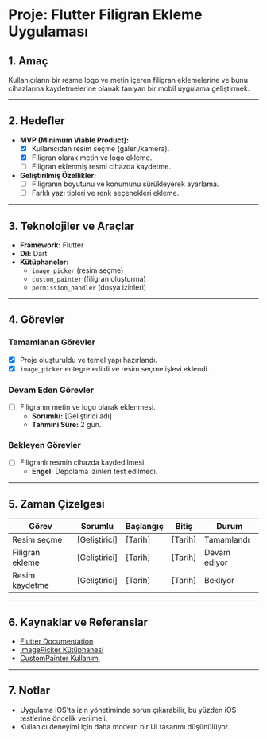 # Proje: Flutter Filigran Ekleme Uygulaması

## 1. Amaç
Kullanıcıların bir resme logo ve metin içeren filigran eklemelerine ve bunu cihazlarına kaydetmelerine olanak tanıyan bir mobil uygulama geliştirmek.

---

## 2. Hedefler
- **MVP (Minimum Viable Product):**
  - [x] Kullanıcıdan resim seçme (galeri/kamera).
  - [x] Filigran olarak metin ve logo ekleme.
  - [ ] Filigran eklenmiş resmi cihazda kaydetme.
- **Geliştirilmiş Özellikler:**
  - [ ] Filigranın boyutunu ve konumunu sürükleyerek ayarlama.
  - [ ] Farklı yazı tipleri ve renk seçenekleri ekleme.

---

## 3. Teknolojiler ve Araçlar
- **Framework:** Flutter
- **Dil:** Dart
- **Kütüphaneler:** 
  - `image_picker` (resim seçme)
  - `custom_painter` (filigran oluşturma)
  - `permission_handler` (dosya izinleri)

---

## 4. Görevler

### Tamamlanan Görevler
- [x] Proje oluşturuldu ve temel yapı hazırlandı.
- [x] `image_picker` entegre edildi ve resim seçme işlevi eklendi.

### Devam Eden Görevler
- [ ] Filigranın metin ve logo olarak eklenmesi.
  - **Sorumlu:** [Geliştirici adı]
  - **Tahmini Süre:** 2 gün.

### Bekleyen Görevler
- [ ] Filigranlı resmin cihazda kaydedilmesi.
  - **Engel:** Depolama izinleri test edilmedi.

---

## 5. Zaman Çizelgesi

| Görev                     | Sorumlu       | Başlangıç   | Bitiş       | Durum   |
|---------------------------|---------------|-------------|-------------|---------|
| Resim seçme               | [Geliştirici] | [Tarih]     | [Tarih]     | Tamamlandı |
| Filigran ekleme           | [Geliştirici] | [Tarih]     | [Tarih]     | Devam ediyor |
| Resim kaydetme            | [Geliştirici] | [Tarih]     | [Tarih]     | Bekliyor |

---

## 6. Kaynaklar ve Referanslar
- [Flutter Documentation](https://flutter.dev)
- [ImagePicker Kütüphanesi](https://pub.dev/packages/image_picker)
- [CustomPainter Kullanımı](https://flutter.dev/docs/development/ui/advanced/custom-paint)

---

## 7. Notlar
- Uygulama iOS'ta izin yönetiminde sorun çıkarabilir, bu yüzden iOS testlerine öncelik verilmeli.
- Kullanıcı deneyimi için daha modern bir UI tasarımı düşünülüyor. 